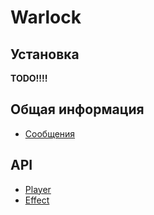 # Warlock

## Установка
**TODO!!!!**

## Общая информация
- [Сообщения](./docs/messages.md)

## API
- [Player](./docs/api/player.md)
- [Effect](./docs/api/effect.md)
